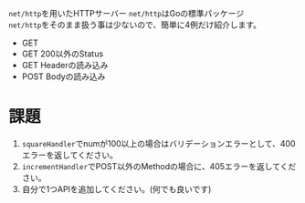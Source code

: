 `net/http`を用いたHTTPサーバー
`net/http`はGoの標準パッケージ  
`net/http`をそのまま扱う事は少ないので、簡単に4例だけ紹介します。  
- GET
- GET 200以外のStatus
- GET Headerの読み込み
- POST Bodyの読み込み

# 課題
1. `squareHandler`でnumが100以上の場合はバリデーションエラーとして、400エラーを返してください。
2. `incrementHandler`でPOST以外のMethodの場合に、405エラーを返してください。
3. 自分で1つAPIを追加してください。(何でも良いです)

